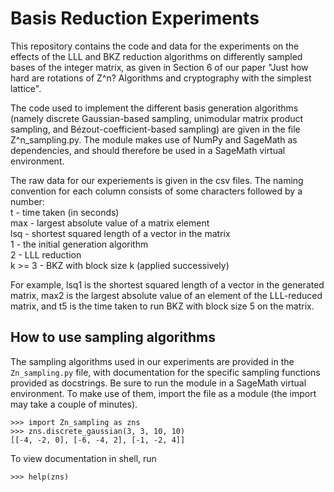 # Basis Reduction Experiments

This repository contains the code and data for the experiments on the effects of the LLL and BKZ reduction algorithms on differently sampled bases of the integer matrix, as given in Section 6 of our paper "Just how hard are rotations of Z^n? Algorithms and cryptography with the simplest lattice". <insert link to paper>

The code used to implement the different basis generation algorithms (namely discrete Gaussian-based sampling, unimodular matrix product sampling, and Bézout-coefficient-based sampling) are given in the file Z^n_sampling.py. The module makes use of NumPy and SageMath as dependencies, and should therefore be used in a SageMath virtual environment. 

The raw data for our experiements is given in the csv files. The naming convention for each column consists of some characters followed by a number: </br>
t - time taken (in seconds) </br>
max - largest absolute value of a matrix element </br>
lsq - shortest squared length of a vector in the matrix </br>
1 - the initial generation algorithm </br>
2 - LLL reduction </br>
k >= 3 - BKZ with block size k (applied successively)

For example, lsq1 is the shortest squared length of a vector in the generated matrix, max2 is the largest absolute value of an element of the LLL-reduced matrix, and t5 is the time taken to run BKZ with block size 5 on the matrix.

## How to use sampling algorithms

The sampling algorithms used in our experiments are provided in the `Zn_sampling.py` file, with documentation for the specific sampling functions provided as docstrings. Be sure to run the module in a SageMath virtual environment. To make use of them, import the file as a module (the import may take a couple of minutes).
```
>>> import Zn_sampling as zns
>>> zns.discrete_gaussian(3, 3, 10, 10)
[[-4, -2, 0], [-6, -4, 2], [-1, -2, 4]]
```
To view documentation in shell, run 
```
>>> help(zns)
```
